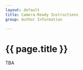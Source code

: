 ```yaml
---
layout: default
title: Camera-Ready Instructions
group: Author Information

---
```


# {{ page.title }}

TBA
